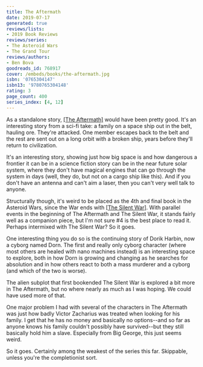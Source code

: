 ```yaml
---
title: The Aftermath
date: 2019-07-17
generated: true
reviews/lists:
- 2019 Book Reviews
reviews/series:
- The Asteroid Wars
- The Grand Tour
reviews/authors:
- Ben Bova
goodreads_id: 768917
cover: /embeds/books/the-aftermath.jpg
isbn: '0765304147'
isbn13: '9780765304148'
rating: 3
page_count: 400
series_index: [4, 12]
---
```

As a standalone story, [[The Aftermath]]() would have been pretty good. It's an interesting story from a sci-fi take: a family on a space ship out in the belt, hauling ore. They're attacked. One member escapes back to the belt and the rest are sent out on a long orbit with a broken ship, years before they'll return to civilization.

It's an interesting story, showing just how big space is and how dangerous a frontier it can be in a science fiction story can be in the near future solar system, where they don't have magical engines that can go through the system in days (well, they do, but not on a cargo ship like this). And if you don't have an antenna and can't aim a laser, then you can't very well talk to anyone.

<!--more-->

Structurally though, it's weird to be placed as the 4th and final book in the Asteroid Wars, since the War ends with [[The Silent War]](). With parallel events in the beginning of The Aftermath and The Silent War, it stands fairly well as a companion piece, but I'm not sure #4 is the best place to read it. Perhaps intermixed with The Silent War? So it goes.

One interesting thing you do so is the continuing story of Dorik Harbin, now a cyborg named Dorn. The first and really only cyborg character (where most others are healed with nano machines instead) is an interesting space to explore, both in how Dorn is growing and changing as he searches for absolution and in how others react to both a mass murderer and a cyborg (and which of the two is worse).

The alien subplot that first bookended The Silent War is explored a bit more in The Aftermath, but no where nearly as much as I was hoping. We could have used more of that.

One major problem I had with several of the characters in The Aftermath was just how badly   Victor Zacharius was treated when looking for his family. I get that he has no money and basically no options--and so far as anyone knows his family couldn't possibly have survived--but they still basically hold him a slave. Especially from Big George, this just seems weird.

So it goes. Certainly among the weakest of the series this far. Skippable, unless you're the completionist sort.